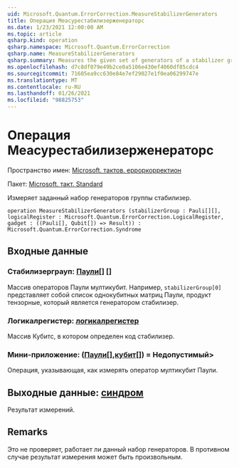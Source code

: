 ```yaml
---
uid: Microsoft.Quantum.ErrorCorrection.MeasureStabilizerGenerators
title: Операция Меасурестабилизерженераторс
ms.date: 1/23/2021 12:00:00 AM
ms.topic: article
qsharp.kind: operation
qsharp.namespace: Microsoft.Quantum.ErrorCorrection
qsharp.name: MeasureStabilizerGenerators
qsharp.summary: Measures the given set of generators of a stabilizer group.
ms.openlocfilehash: d7c8df079e49b2ce0a5106e430ef4060df85cdc4
ms.sourcegitcommit: 71605ea9cc630e84e7ef29027e1f0ea06299747e
ms.translationtype: MT
ms.contentlocale: ru-RU
ms.lasthandoff: 01/26/2021
ms.locfileid: "98825753"
---
```

# <a name="measurestabilizergenerators-operation"></a>Операция Меасурестабилизерженераторс

Пространство имен: [Microsoft. тактов. ерроркорректион](xref:Microsoft.Quantum.ErrorCorrection)

Пакет: [Microsoft. такт. Standard](https://nuget.org/packages/Microsoft.Quantum.Standard)


Измеряет заданный набор генераторов группы стабилизер.

```qsharp
operation MeasureStabilizerGenerators (stabilizerGroup : Pauli[][], logicalRegister : Microsoft.Quantum.ErrorCorrection.LogicalRegister, gadget : ((Pauli[], Qubit[]) => Result)) : Microsoft.Quantum.ErrorCorrection.Syndrome
```


## <a name="input"></a>Входные данные

### <a name="stabilizergroup--pauli"></a>Стабилизерграуп: [Паули](xref:microsoft.quantum.lang-ref.pauli)[] []

Массив операторов Паули мултикубит.
Например, `stabilizerGroup[0]` представляет собой список однокубитных матриц Паули, продукт тензорные, который является генератором стабилизер.


### <a name="logicalregister--logicalregister"></a>Логикалрегистер: [логикалрегистер](xref:Microsoft.Quantum.ErrorCorrection.LogicalRegister)

Массив Кубитс, в котором определен код стабилизер.


### <a name="gadget--pauliqubit--__invalidresult__"></a>Мини-приложение: ([Паули](xref:microsoft.quantum.lang-ref.pauli)[],[кубит](xref:microsoft.quantum.lang-ref.qubit)[]) __= <Result> Недопустимый__> 

Операция, указывающая, как измерять оператор мултикубит Паули.



## <a name="output--syndrome"></a>Выходные данные: [синдром](xref:Microsoft.Quantum.ErrorCorrection.Syndrome)

Результат измерений.

## <a name="remarks"></a>Remarks

Это не проверяет, работает ли данный набор генераторов.
В противном случае результат измерения может быть произвольным.